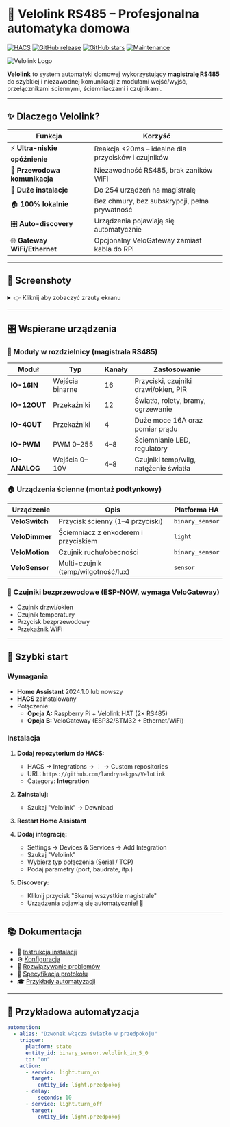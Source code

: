 # 🔌 Velolink RS485 – Profesjonalna automatyka domowa

[![HACS](https://img.shields.io/badge/HACS-Custom-orange.svg?style=for-the-badge)](https://github.com/hacs/integration)
[![GitHub release](https://img.shields.io/github/release/landrynekgps/VeloLink.svg?style=for-the-badge)](https://github.com/landrynekgps/VeloLink/releases)
[![GitHub stars](https://img.shields.io/github/stars/landrynekgps/VeloLink.svg?style=for-the-badge)](https://github.com/landrynekgps/VeloLink/stargazers)
[![Maintenance](https://img.shields.io/badge/Maintained%3F-yes-green.svg?style=for-the-badge)](https://github.com/landrynekgps/VeloLink/graphs/commit-activity)

![Velolink Logo](https://raw.githubusercontent.com/landrynekgps/VeloLink/icon.png)

**Velolink** to system automatyki domowej wykorzystujący **magistralę RS485** do szybkiej i niezawodnej komunikacji z modułami wejść/wyjść, przełącznikami ściennymi, ściemniaczami i czujnikami.

---

## ✨ Dlaczego Velolink?

| Funkcja | Korzyść |
|---------|---------|
| ⚡ **Ultra-niskie opóźnienie** | Reakcja <20ms – idealne dla przycisków i czujników |
| 🔌 **Przewodowa komunikacja** | Niezawodność RS485, brak zaników WiFi |
| 🏢 **Duże instalacje** | Do 254 urządzeń na magistralę |
| 🏠 **100% lokalnie** | Bez chmury, bez subskrypcji, pełna prywatność |
| 🎛️ **Auto-discovery** | Urządzenia pojawiają się automatycznie |
| 🌐 **Gateway WiFi/Ethernet** | Opcjonalny VeloGateway zamiast kabla do RPi |

---

## 📸 Screenshoty

<details>
<summary>👉 Kliknij aby zobaczyć zrzuty ekranu</summary>

### Główny panel
![Dashboard](docs/images/dashboard.png)

### Konfiguracja przez UI
![Config Flow](docs/images/config-flow.png)

### Wykryte urządzenia
![Devices](docs/images/devices.png)

### Edycja Device Class
![Device Class](docs/images/device-class-config.png)

</details>

---

## 🎛️ Wspierane urządzenia

### 🔧 Moduły w rozdzielnicy (magistrala RS485)

| Moduł | Typ | Kanały | Zastosowanie |
|-------|-----|--------|--------------|
| **IO-16IN** | Wejścia binarne | 16 | Przyciski, czujniki drzwi/okien, PIR |
| **IO-12OUT** | Przekaźniki | 12 | Światła, rolety, bramy, ogrzewanie |
| **IO-4OUT** | Przekaźniki | 4 | Duże moce 16A oraz pomiar prądu |
| **IO-PWM** | PWM 0–255 | 4–8 | Ściemnianie LED, regulatory |
| **IO-ANALOG** | Wejścia 0–10V | 4–8 | Czujniki temp/wilg, natężenie światła |

### 🏠 Urządzenia ścienne (montaż podtynkowy)

| Urządzenie | Opis | Platforma HA |
|------------|------|--------------|
| **VeloSwitch** | Przycisk ścienny (1–4 przyciski) | `binary_sensor` |
| **VeloDimmer** | Ściemniacz z enkoderem i przyciskiem | `light` |
| **VeloMotion** | Czujnik ruchu/obecności | `binary_sensor` |
| **VeloSensor** | Multi-czujnik (temp/wilgotność/lux) | `sensor` |

### 📡 Czujniki bezprzewodowe (ESP-NOW, wymaga VeloGateway)

- Czujnik drzwi/okien
- Czujnik temperatury
- Przycisk bezprzewodowy
- Przekaźnik WiFi

---

## 🚀 Szybki start

### Wymagania

- **Home Assistant** 2024.1.0 lub nowszy
- **HACS** zainstalowany
- Połączenie:
  - **Opcja A:** Raspberry Pi + Velolink HAT (2× RS485)
  - **Opcja B:** VeloGateway (ESP32/STM32 + Ethernet/WiFi)

### Instalacja

1. **Dodaj repozytorium do HACS:**
   - HACS → Integrations → ⋮ → Custom repositories
   - URL: `https://github.com/landrynekgps/VeloLink`
   - Category: **Integration**

2. **Zainstaluj:**
   - Szukaj "Velolink" → Download

3. **Restart Home Assistant**

4. **Dodaj integrację:**
   - Settings → Devices & Services → Add Integration
   - Szukaj "Velolink"
   - Wybierz typ połączenia (Serial / TCP)
   - Podaj parametry (port, baudrate, itp.)

5. **Discovery:**
   - Kliknij przycisk "Skanuj wszystkie magistrale"
   - Urządzenia pojawią się automatycznie! 🎉

---

## 📚 Dokumentacja

- 📖 [Instrukcja instalacji](docs/installation.md)
- ⚙️ [Konfiguracja](docs/configuration.md)
- 🔧 [Rozwiązywanie problemów](docs/troubleshooting.md)
- 📡 [Specyfikacja protokołu](docs/protocol.md)
- 🎓 [Przykłady automatyzacji](examples/automations.yaml)

---

## 🎯 Przykładowa automatyzacja

```yaml
automation:
  - alias: "Dzwonek włącza światło w przedpokoju"
    trigger:
      platform: state
      entity_id: binary_sensor.velolink_in_5_0
      to: "on"
    action:
      - service: light.turn_on
        target:
          entity_id: light.przedpokoj
      - delay:
          seconds: 10
      - service: light.turn_off
        target:
          entity_id: light.przedpokoj

